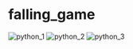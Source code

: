 # falling_game

![python_1](https://user-images.githubusercontent.com/65609128/105609457-c02d9100-5da9-11eb-8a39-3f4793309720.png)
![python_2](https://user-images.githubusercontent.com/65609128/105609546-582b7a80-5daa-11eb-815f-a4efb0b56cdf.png)
![python_3](https://user-images.githubusercontent.com/65609128/105609548-595ca780-5daa-11eb-8c61-582cc376326b.png)
